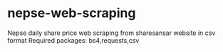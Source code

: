 # nepse-web-scraping
Nepse daily share price web scraping from sharesansar website in csv format
Required packages: bs4,requests,csv
